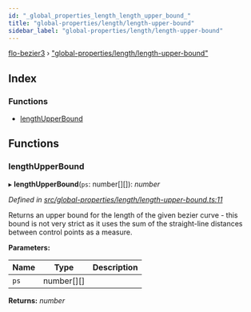 ```yaml
---
id: "_global_properties_length_length_upper_bound_"
title: "global-properties/length/length-upper-bound"
sidebar_label: "global-properties/length/length-upper-bound"
---
```


[flo-bezier3](../globals.md) › ["global-properties/length/length-upper-bound"](_global_properties_length_length_upper_bound_.md)

## Index

### Functions

* [lengthUpperBound](_global_properties_length_length_upper_bound_.md#lengthupperbound)

## Functions

###  lengthUpperBound

▸ **lengthUpperBound**(`ps`: number[][]): *number*

*Defined in [src/global-properties/length/length-upper-bound.ts:11](https://github.com/FlorisSteenkamp/FloBezier/blob/6f79660/src/global-properties/length/length-upper-bound.ts#L11)*

Returns an upper bound for the length of the given bezier curve - this bound
is not very strict as it uses the sum of the straight-line distances between
control points as a measure.

**Parameters:**

Name | Type | Description |
------ | ------ | ------ |
`ps` | number[][] |   |

**Returns:** *number*

